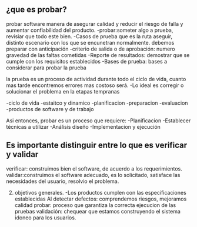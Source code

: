 ## ¿que es probar?

probar software manera de asegurar calidad y reducir el riesgo de falla y aumentar confiabilidad del producto. 
-probar:someter algo a prueba, revisiar que todo este bien.
-Casos de prueba que es la ruta aseguir, distinto escenario con los que se encunetran normalmente. debemos preparar con anticipación 
-criterio de salida o de aprobación: numero gravedad de las faltas cometidas
-Reporte de resultados: demostrar que se cumple con los requisitos establecidos
-Bases de prueba: bases a considerar para probar la prueba

la prueba es un proceso de actividad durante todo el ciclo de vida, cuanto mas tarde encontremos errores mas costoso será. 
-Lo ideal es corregir o solucionar el problema en la etapas tempranas

-ciclo de vida
-estaitco y dinamico
-planificacion
-preparacion
-evaluacion
-productos de software y de trabajo

Asi entonces, probar es un proceso que requiere:
-Planificacion
-Establecer técnicas a utilizar
-Análisis diseño
-Implementacion y ejecución 

## Es importante distinguir entre lo que es verificar y validar 

verificar: construimos bien el software, de acuerdo a los requerimientos.
validar:construimos el software adecuado, es lo solicitado, satisface las necesidades del usuario, resolvio el problema.


2. objetivos generales. 
-Los productos cumplen con las especificaciones establecidas 
Al detectar defectos: comprendemos riesgos, mejoramos calidad 
probar: proceso que garantiza la correcta ejecucion de las pruebas
validación: chequear que estamos construyendo el sistema idoneo para los usuarios. 




